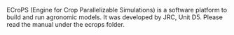 ECroPS (Engine for Crop Parallelizable Simulations) is a software platform to build and run agronomic models. It was developed by JRC, Unit D5.
Please read the manual under the ecrops folder.
